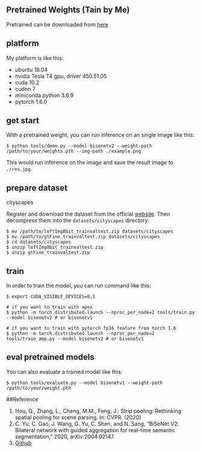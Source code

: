 ## Pretrained Weights (Tain by Me)
Pretrained can be downloaded from [here](https://drive.google.com/drive/folders/1Litp2dKYYTB2z9H7yw7fSLP4oqTNLTV0?usp=sharing)
## platform
My platform is like this: 
* ubuntu 18.04
* nvidia Tesla T4 gpu, driver 450.51.05
* cuda 10.2
* cudnn 7
* miniconda python 3.6.9
* pytorch 1.6.0


## get start
With a pretrained weight, you can run inference on an single image like this: 
```
$ python tools/demo.py --model bisenetv2 --weight-path /path/to/your/weights.pth --img-path ./example.png
```
This would run inference on the image and save the result image to `./res.jpg`.


## prepare dataset

cityscapes  

Register and download the dataset from the official [website](https://www.cityscapes-dataset.com/). Then decompress them into the `datasets/cityscapes` directory:  
```
$ mv /path/to/leftImg8bit_trainvaltest.zip datasets/cityscapes
$ mv /path/to/gtFine_trainvaltest.zip datasets/cityscapes
$ cd datasets/cityscapes
$ unzip leftImg8bit_trainvaltest.zip
$ unzip gtFine_trainvaltest.zip
```

## train
In order to train the model, you can run command like this: 
```
$ export CUDA_VISIBLE_DEVICES=0,1

# if you want to train with apex
$ python -m torch.distributed.launch --nproc_per_node=2 tools/train.py --model bisenetv2 # or bisenetv1

# if you want to train with pytorch fp16 feature from torch 1.6
$ python -m torch.distributed.launch --nproc_per_node=2 tools/train_amp.py --model bisenetv2 # or bisenetv1
```

## eval pretrained models
You can also evaluate a trained model like this: 
```
$ python tools/evaluate.py --model bisenetv1 --weight-path /path/to/your/weight.pth
```

##Reference
1. Hou, Q., Zhang, L., Cheng, M.M., Feng, J.: Strip pooling: Rethinking spatial pooling for scene parsing. In: CVPR. (2020)
2. C. Yu, C. Gao, J. Wang, G. Yu, C. Shen, and N. Sang, “BiSeNet V2: Bilateral network with guided aggregation for real-time semantic segmentation,” 2020, arXiv:2004.02147.
3. [Github](https://github.com/CoinCheung/BiSeNet)

